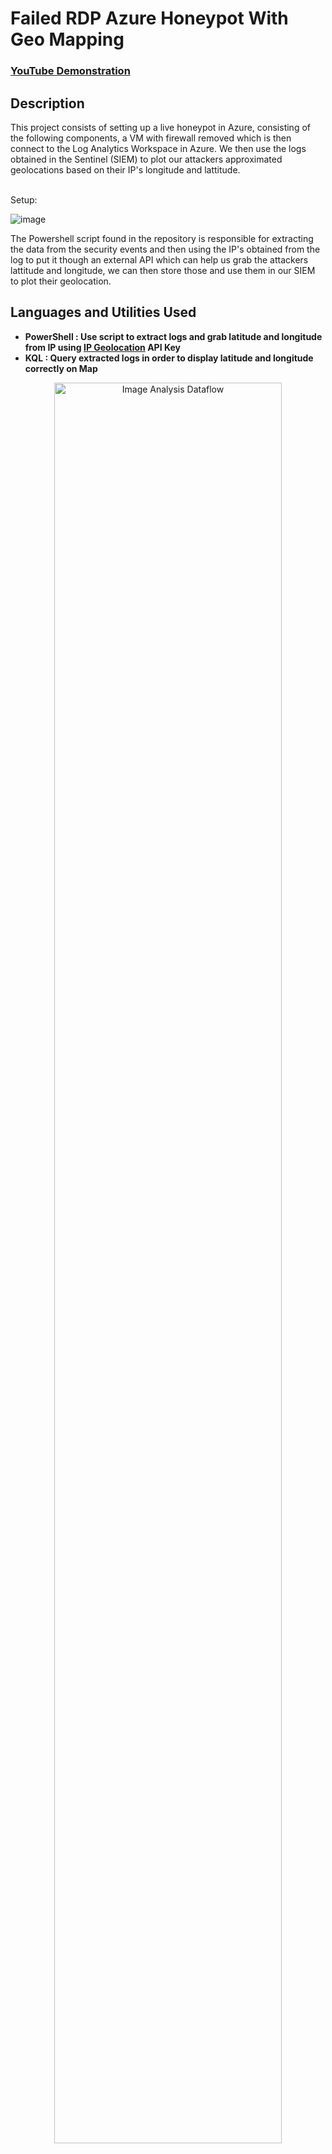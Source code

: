 <h1>Failed RDP Azure Honeypot With Geo Mapping</h1>

 ### [YouTube Demonstration](https://youtu.be/7eJexJVCqJo)

<h2>Description</h2>
This project consists of setting up a live honeypot in Azure, consisting of the following components, a VM with firewall removed which is then connect to the Log Analytics Workspace in Azure. We then use the logs obtained in the Sentinel (SIEM) to plot our attackers approximated geolocations based on their IP's longitude and lattitude.  
<br></br>
<p>
Setup:<br/>  
</p>

![image](https://github.com/ioritzeguileor/FailedRDP_Honeypot/assets/66511137/320a26c9-c5dd-4802-9e04-93175cbfc219)


The Powershell script found in the repository is responsible for extracting the data from the security events and then using the IP's obtained from the log to put it though an external API which can help us grab the attackers lattitude and longitude, we can then store those and use them in our SIEM to plot their geolocation.
<br />


<h2>Languages and Utilities Used</h2>

- <b>PowerShell : Use script to extract logs and grab latitude and longitude from IP using [IP Geolocation](ipgeolocation.io) API Key</b> 
- <b>KQL : Query extracted logs in order to display latitude and longitude correctly on Map</b>
<p align="center">
<img src="https://i.imgur.com/szKaePC.png" height="85%" width="85%" alt="Image Analysis Dataflow"/>
</p>

<h2>Environments Used </h2>

- <b>Windows 10</b> (21H2)


<h2>Attacks from Brazil coming in; Custom logs being output with geodata</h2>

<p align="center">
<img src="https://i.imgur.com/uElyDW2.png" height="85%" width="85%" alt="Image Analysis Dataflow"/>
</p>

<h2>World Map 24 Hours After Upload</h2>

<p align="center">
<img src="https://i.imgur.com/krRFrK5.png" height="85%" width="85%" alt="Image Analysis Dataflow"/>
</p>

<!--
 ```diff
- text in red
+ text in green
! text in orange
# text in gray
@@ text in purple (and bold)@@
```
--!>
